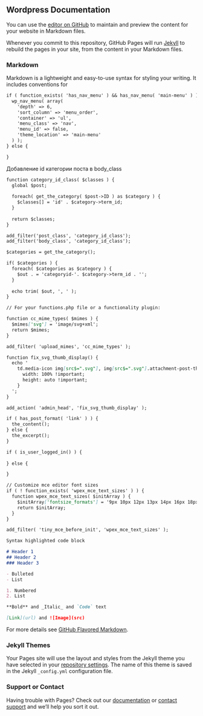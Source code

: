 ## Wordpress Documentation

You can use the [editor on GitHub](https://github.com/vovagabel/wpdock/edit/master/README.md) to maintain and preview the content for your website in Markdown files.

Whenever you commit to this repository, GitHub Pages will run [Jekyll](https://jekyllrb.com/) to rebuild the pages in your site, from the content in your Markdown files.

### Markdown

Markdown is a lightweight and easy-to-use syntax for styling your writing. It includes conventions for

```markdown
if ( function_exists( 'has_nav_menu' ) && has_nav_menu( 'main-menu' ) ) {
  wp_nav_menu( array(
    'depth' => 6,
    'sort_column' => 'menu_order',
    'container' => 'ul',
    'menu_class' => 'nav',
    'menu_id' => false,
    'theme_location' => 'main-menu'
  ) );
} else {

}
```
Добавление id категории поста в body_class
```markdown
function category_id_class( $classes ) {
  global $post;
  
  foreach( get_the_category( $post->ID ) as $category ) {
    $classes[] = 'id' . $category->term_id;
  }
  
  return $classes;
}

add_filter('post_class', 'category_id_class');
add_filter('body_class', 'category_id_class');
```
```markdown
$categories = get_the_category();

if( $categories ) {
  foreach( $categories as $category ) {
    $out . = 'categoryid-'. $category->term_id . '';
  }
  
  echo trim( $out, ', ' );
} 
```
```markdown
// For your functions.php file or a functionality plugin:

function cc_mime_types( $mimes ) {
  $mimes['svg'] = 'image/svg+xml';
  return $mimes;
}

add_filter( 'upload_mimes', 'cc_mime_types' );

function fix_svg_thumb_display() {
  echo '
    td.media-icon img[src$=".svg"], img[src$=".svg"].attachment-post-thumbnail { 
      width: 100% !important; 
      height: auto !important; 
    }
  ';
}

add_action( 'admin_head', 'fix_svg_thumb_display' );
```
```markdown
if ( has_post_format( 'link' ) ) {
  the_content();
} else {
  the_excerpt();
}
```
```markdown
if ( is_user_logged_in() ) {
  
} else {

}
```
```markdown
// Customize mce editor font sizes
if ( ! function_exists( 'wpex_mce_text_sizes' ) ) {
  function wpex_mce_text_sizes( $initArray ) {
    $initArray['fontsize_formats'] = '9px 10px 12px 13px 14px 16px 18px 21px 24px 28px 32px 36px';
    return $initArray;
  }
}

add_filter( 'tiny_mce_before_init', 'wpex_mce_text_sizes' );
```
```markdown
Syntax highlighted code block

# Header 1
## Header 2
### Header 3

- Bulleted
- List

1. Numbered
2. List

**Bold** and _Italic_ and `Code` text

[Link](url) and ![Image](src)
```

For more details see [GitHub Flavored Markdown](https://guides.github.com/features/mastering-markdown/).

### Jekyll Themes

Your Pages site will use the layout and styles from the Jekyll theme you have selected in your [repository settings](https://github.com/vovagabel/wpdock/settings). The name of this theme is saved in the Jekyll `_config.yml` configuration file.

### Support or Contact

Having trouble with Pages? Check out our [documentation](https://help.github.com/categories/github-pages-basics/) or [contact support](https://github.com/contact) and we’ll help you sort it out.
